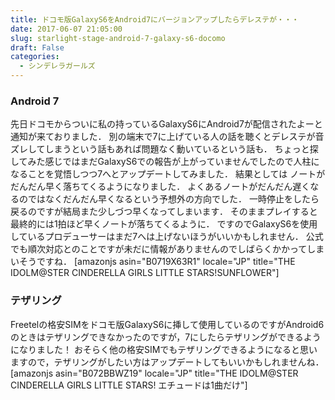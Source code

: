```yaml
---
title: ドコモ版GalaxyS6をAndroid7にバージョンアップしたらデレステが・・・
date: 2017-06-07 21:05:00
slug: starlight-stage-android-7-galaxy-s6-docomo
draft: False
categories:
  - シンデレラガールズ
---
```


### Android 7

先日ドコモからついに私の持っているGalaxyS6にAndroid7が配信されたよーと通知が来ておりました． 別の端末で7に上げている人の話を聴くとデレステが音ズレしてしまうという話もあれば問題なく動いているという話も． ちょっと探してみた感じではまだGalaxyS6での報告が上がっていませんでしたので人柱になることを覚悟しつつ7へとアップデートしてみました． 結果としては ノートがだんだん早く落ちてくるようになりました． よくあるノートがだんだん遅くなるのではなくだんだん早くなるという予想外の方向でした． 一時停止をしたら戻るのですが結局また少しづつ早くなってしまいます． そのままプレイすると最終的には1拍ほど早くノートが落ちてくるように． ですのでGalaxyS6を使用しているプロデューサーはまだ7へは上げないほうがいいかもしれません． 公式でも順次対応とのことですが未だに情報がありませんのでしばらくかかってしまいそうですね． [amazonjs asin="B0719X63R1" locale="JP" title="THE IDOLM@STER CINDERELLA GIRLS LITTLE STARS!SUNFLOWER"] 

### テザリング

Freetelの格安SIMをドコモ版GalaxyS6に挿して使用しているのですがAndroid6のときはテザリングできなかったのですが，7にしたらテザリングができるようになりました！ おそらく他の格安SIMでもテザリングできるようになると思いますので，テザリングがしたい方はアップデートしてもいいかもしれませんね． [amazonjs asin="B072BBWZ19" locale="JP" title="THE IDOLM@STER CINDERELLA GIRLS LITTLE STARS! エチュードは1曲だけ"]
